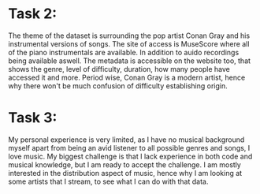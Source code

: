 # Task 2:

The theme of the dataset is surrounding the pop artist Conan Gray and his instrumental versions of songs. The site of access is MuseScore where all of the piano instrumentals are available. In addition to auido recordings being available aswell. The metadata is accessible on the website too, that shows the genre, level of difficulty, duration, how many people have accessed it and more. Period wise, Conan Gray is a modern artist, hence why there won't be much confusion of difficulty establishing origin. 

# Task 3: 

My personal experience is very limited, as I have no musical background myself apart from being an avid listener to all possible genres and songs, I love music. 
My biggest challenge is that I lack experience in both code and musical knowledge, but I am ready to accept the challenge. 
I am mostly interested in the distribution aspect of music, hence why I am looking at some artists that I stream, to see what I can do with that data. 


